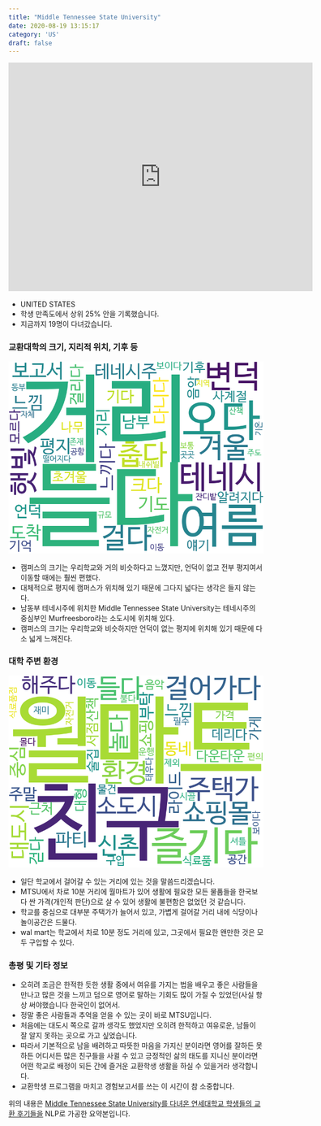 ```yaml
---
title: "Middle Tennessee State University"
date: 2020-08-19 13:15:17
category: 'US'
draft: false
---
```


<iframe
width="600"
height="450"
frameborder="0" style="border:0"
src="https://www.google.com/maps/embed/v1/place?key=AIzaSyC9e1AME-pVmWC4hBpFdu5S4dKzyepa3HQ&q=Middle+Tennessee+State+University&center=35.8486105,-86.3648813&zoom=14" allowfullscreen>
</iframe>

* UNITED STATES
* 학생 만족도에서 상위 25% 안을 기록했습니다.
* 지금까지 19명이 다녀갔습니다. 

### 교환대학의 크기, 지리적 위치, 기후 등

![gen_info-WordCloud](../univ_wordclouds_okt/gen_info/US000109_gen_info_okt.png)

* 캠퍼스의 크기는 우리학교와 거의 비슷하다고 느꼈지만, 언덕이 없고 전부 평지여서 이동할 때에는 훨씬 편했다.
* 대체적으로 평지에 캠퍼스가 위치해 있기 때문에 그다지 넓다는 생각은 들지 않는다.
* 남동부 테네시주에 위치한 Middle Tennessee State University는 테네시주의 중심부인 Murfreesboro라는 소도시에 위치해 있다.
* 캠퍼스의 크기는 우리학교와 비슷하지만 언덕이 없는 평지에 위치해 있기 때문에 다소 넓게 느껴진다.


### 대학 주변 환경

![env_info-WordCloud](../univ_wordclouds_okt/env_info/US000109_env_info_okt.png)

* 일단 학교에서 걸어갈 수 있는 거리에 있는 것을 말씀드리겠습니다.
* MTSU에서 차로 10분 거리에 월마트가 있어 생활에 필요한 모든 물품들을 한국보다 싼 가격(개인적 판단)으로 살 수 있어 생활에 불편함은 없었던 것 같습니다.
* 학교를 중심으로 대부분 주택가가 늘어서 있고, 가볍게 걸어갈 거리 내에 식당이나 놀이공간은 드물다.
* wal mart는 학교에서 차로 10분 정도 거리에 있고, 그곳에서 필요한 왠만한 것은 모두 구입할 수 있다.


### 총평 및 기타 정보 
* 오히려 조금은 한적한 듯한 생활 중에서 여유를 가지는 법을 배우고 좋은 사람들을 만나고 많은 것을 느끼고 덤으로 영어로 말하는 기회도 많이 가질 수 있었던(사실 항상 써야했습니다 한국인이 없어서.
* 정말 좋은 사람들과 추억을 얻을 수 있는 곳이 바로 MTSU입니다.
* 처음에는 대도시 쪽으로 갈까 생각도 했었지만 오히려 한적하고 여유로운, 남들이 잘 알지 못하는 곳으로 가고 싶었습니다.
* 따라서 기본적으로 남을 배려하고 따뜻한 마음을 가지신 분이라면 영어를 잘하든 못하든 어디서든 많은 친구들을 사귈 수 있고 긍정적인 삶의 태도를 지니신 분이라면 어떤 학교로 배정이 되든 간에 즐거운 교환학생 생활을 하실 수 있을거라 생각합니다.
* 교환학생 프로그램을 마치고 경험보고서를 쓰는 이 시간이 참 소중합니다.


위의 내용은 [Middle Tennessee State University를 다녀온 연세대학교 학생들의 교환 후기들을](http://oia.yonsei.ac.kr/partner/expReport.asp?ucode=US000109&bgbn=A) NLP로 가공한 요약본입니다. 
